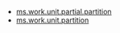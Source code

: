 
- [ms.work.unit.partial.partition](https://github.com/linkedin/data-integration-library/blob/master/docs/parameters/ms.work.unit.partial.partition.md)
- [ms.work.unit.partition](https://github.com/linkedin/data-integration-library/blob/master/docs/parameters/ms.work.unit.partition.md)